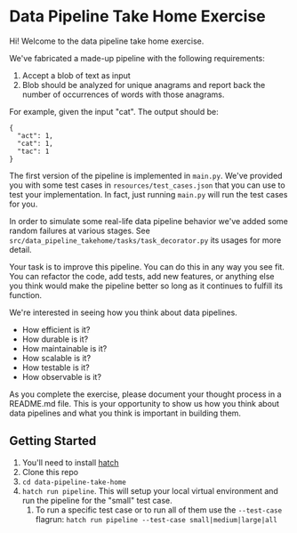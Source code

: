 # Data Pipeline Take Home Exercise

Hi! Welcome to the data pipeline take home exercise.

We've fabricated a made-up pipeline with the following requirements:

1. Accept a blob of text as input
2. Blob should be analyzed for unique anagrams and report back the number of occurrences of words with those anagrams.

For example, given the input "cat". The output should be:

```
{
  "act": 1,
  "cat": 1,
  "tac": 1
}
```

The first version of the pipeline is implemented in `main.py`.
We've provided you with some test cases in `resources/test_cases.json` that you can use to test your implementation. In fact, just running `main.py` will run the test cases for you.

In order to simulate some real-life data pipeline behavior we've added some random failures at various stages. See `src/data_pipeline_takehome/tasks/task_decorator.py` its usages for more detail.

Your task is to improve this pipeline. You can do this in any way you see fit. You can refactor the code, add tests, add new features, or anything else you think would make the pipeline better so long as it continues to fulfill its function.

We're interested in seeing how you think about data pipelines.

- How efficient is it?
- How durable is it?
- How maintainable is it?
- How scalable is it?
- How testable is it?
- How observable is it?

As you complete the exercise, please document your thought process in a README.md file. This is your opportunity to show us how you think about data pipelines and what you think is important in building them.

## Getting Started

1. You'll need to install [hatch](https://hatch.pypa.io/latest/)
2. Clone this repo
3. `cd data-pipeline-take-home`
4. `hatch run pipeline`. This will setup your local virtual environment and run the pipeline for the "small" test case.
   1. To run a specific test case or to run all of them use the `--test-case` flagrun: `hatch run pipeline --test-case small|medium|large|all`
